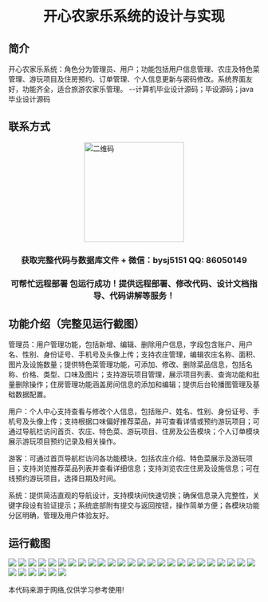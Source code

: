 <p><h1 align="center">开心农家乐系统的设计与实现</h1></p>

## 简介
开心农家乐系统：角色分为管理员、用户；功能包括用户信息管理、农庄及特色菜管理、游玩项目及住房预约、订单管理、个人信息更新与密码修改。系统界面友好，功能齐全，适合旅游农家乐管理。    --计算机毕业设计源码；毕设源码；java毕业设计源码


## 联系方式
<img src="https://bs-1329754181.cos.ap-shanghai.myqcloud.com/wx.jpg" alt="二维码" style="display: block; margin: 0 auto;" width="200px">
<p><h3 align="center">获取完整代码与数据库文件 + 微信：bysj5151 QQ: 86050149</h3></p>
<p><h3 align="center">可帮忙远程部署 包运行成功！提供远程部署、修改代码、设计文档指导、代码讲解等服务！</h3></p>

## 功能介绍（完整见运行截图）
管理员：用户管理功能，包括新增、编辑、删除用户信息，字段包含账户、用户名、性别、身份证号、手机号及头像上传；支持农庄管理，编辑农庄名称、面积、图片及设施数量；提供特色菜管理功能，可添加、修改、删除菜品信息，包括名称、价格、类型、口味及图片；支持游玩项目管理，展示项目列表、查询功能和批量删除操作；住房管理功能涵盖房间信息的添加和编辑；提供后台轮播图管理及基础数据配置。

用户：个人中心支持查看与修改个人信息，包括账户、姓名、性别、身份证号、手机号及头像上传；支持根据口味偏好推荐菜品，并可查看详情或预约游玩项目；可通过导航栏访问首页、农庄、特色菜、游玩项目、住房及公告模块；个人订单模块展示游玩项目预约记录及相关操作。

游客：可通过首页导航栏访问各功能模块，包括农庄介绍、特色菜展示及游玩项目；支持浏览推荐菜品列表并查看详细信息；支持浏览农庄住房及设施信息；可在线预约游玩项目，选择日期及时间。

系统：提供简洁直观的导航设计，支持模块间快速切换；确保信息录入完整性，关键字段设有验证提示；系统底部附有提交与返回按钮，操作简单方便；各模块功能分区明确，管理及用户体验友好。


## 运行截图
![](https://bs-1329754181.cos.ap-shanghai.myqcloud.com/ssm/HappyFarmSystem/img/001.jpg)
![](https://bs-1329754181.cos.ap-shanghai.myqcloud.com/ssm/HappyFarmSystem/img/002.jpg)
![](https://bs-1329754181.cos.ap-shanghai.myqcloud.com/ssm/HappyFarmSystem/img/003.jpg)
![](https://bs-1329754181.cos.ap-shanghai.myqcloud.com/ssm/HappyFarmSystem/img/004.jpg)
![](https://bs-1329754181.cos.ap-shanghai.myqcloud.com/ssm/HappyFarmSystem/img/005.jpg)
![](https://bs-1329754181.cos.ap-shanghai.myqcloud.com/ssm/HappyFarmSystem/img/006.jpg)
![](https://bs-1329754181.cos.ap-shanghai.myqcloud.com/ssm/HappyFarmSystem/img/007.jpg)
![](https://bs-1329754181.cos.ap-shanghai.myqcloud.com/ssm/HappyFarmSystem/img/008.jpg)
![](https://bs-1329754181.cos.ap-shanghai.myqcloud.com/ssm/HappyFarmSystem/img/009.jpg)
![](https://bs-1329754181.cos.ap-shanghai.myqcloud.com/ssm/HappyFarmSystem/img/010.jpg)
![](https://bs-1329754181.cos.ap-shanghai.myqcloud.com/ssm/HappyFarmSystem/img/011.jpg)
![](https://bs-1329754181.cos.ap-shanghai.myqcloud.com/ssm/HappyFarmSystem/img/012.jpg)
![](https://bs-1329754181.cos.ap-shanghai.myqcloud.com/ssm/HappyFarmSystem/img/013.jpg)
![](https://bs-1329754181.cos.ap-shanghai.myqcloud.com/ssm/HappyFarmSystem/img/014.jpg)
![](https://bs-1329754181.cos.ap-shanghai.myqcloud.com/ssm/HappyFarmSystem/img/015.jpg)
![](https://bs-1329754181.cos.ap-shanghai.myqcloud.com/ssm/HappyFarmSystem/img/016.jpg)
![](https://bs-1329754181.cos.ap-shanghai.myqcloud.com/ssm/HappyFarmSystem/img/017.jpg)
![](https://bs-1329754181.cos.ap-shanghai.myqcloud.com/ssm/HappyFarmSystem/img/018.jpg)
![](https://bs-1329754181.cos.ap-shanghai.myqcloud.com/ssm/HappyFarmSystem/img/019.jpg)
![](https://bs-1329754181.cos.ap-shanghai.myqcloud.com/ssm/HappyFarmSystem/img/020.jpg)
![](https://bs-1329754181.cos.ap-shanghai.myqcloud.com/ssm/HappyFarmSystem/img/021.jpg)
![](https://bs-1329754181.cos.ap-shanghai.myqcloud.com/ssm/HappyFarmSystem/img/022.jpg)
![](https://bs-1329754181.cos.ap-shanghai.myqcloud.com/ssm/HappyFarmSystem/img/023.jpg)
![](https://bs-1329754181.cos.ap-shanghai.myqcloud.com/ssm/HappyFarmSystem/img/024.jpg)
![](https://bs-1329754181.cos.ap-shanghai.myqcloud.com/ssm/HappyFarmSystem/img/025.jpg)
![](https://bs-1329754181.cos.ap-shanghai.myqcloud.com/ssm/HappyFarmSystem/img/026.jpg)
![](https://bs-1329754181.cos.ap-shanghai.myqcloud.com/ssm/HappyFarmSystem/img/027.jpg)
![](https://bs-1329754181.cos.ap-shanghai.myqcloud.com/ssm/HappyFarmSystem/img/028.jpg)
![](https://bs-1329754181.cos.ap-shanghai.myqcloud.com/ssm/HappyFarmSystem/img/029.jpg)
![](https://bs-1329754181.cos.ap-shanghai.myqcloud.com/ssm/HappyFarmSystem/img/030.jpg)
![](https://bs-1329754181.cos.ap-shanghai.myqcloud.com/ssm/HappyFarmSystem/img/031.jpg)

<p>本代码来源于网络,仅供学习参考使用!</p>
